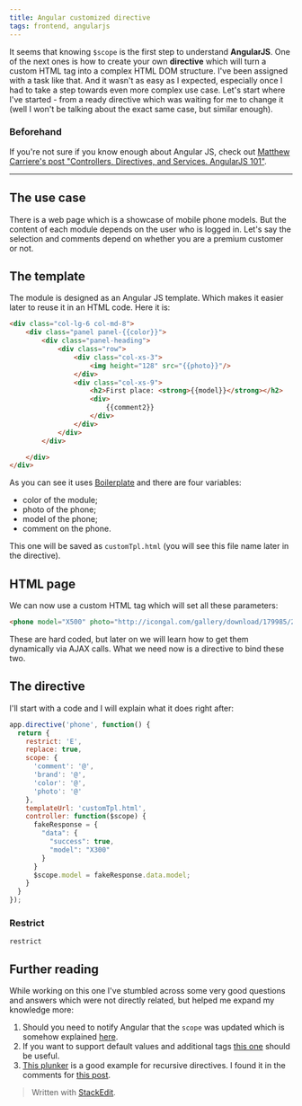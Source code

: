 ```yaml
---
title: Angular customized directive
tags: frontend, angularjs
---
```

It seems that knowing `$scope` is the first step to understand **AngularJS**. One of the next ones is how to create your own **directive** which will turn a custom HTML tag into a complex HTML DOM structure. I've been assigned with a task like that. And it wasn't as easy as I expected, especially once I had to take a step towards even more complex use case. Let's start where I've started - from a ready directive which was waiting for me to change it (well I won't be talking about the exact same case, but similar enough).

### Beforehand

If you're not sure if you know enough about Angular JS, check out [Matthew Carriere's post "Controllers, Directives, and Services. AngularJS 101"](http://matthewcarriere.com/2015/01/13/controllers-directives-services-angularjs-101/).

----------

## The use case

There is a web page which is a showcase of mobile phone models. But the content of each module depends on the user who is logged in. Let's say the selection and comments depend on whether you are a premium customer or not. 

## The template

The module is designed as an Angular JS template. Which makes it easier later to reuse it in an HTML code. Here it is:

```html
<div class="col-lg-6 col-md-8">
    <div class="panel panel-{{color}}">
        <div class="panel-heading">
            <div class="row">
                <div class="col-xs-3">
                    <img height="128" src="{{photo}}"/>
                </div>
                <div class="col-xs-9">
                    <h2>First place: <strong>{{model}}</strong></h2>
                    <div>
                        {{comment2}}
                    </div>
                </div>
            </div>
        </div>

    </div>
</div>
```

As you can see it uses [Boilerplate](https://getbootstrap.com/) and there are four variables:

 - color of the module;
 - photo of the phone;
 - model of the phone;
 - comment on the phone.

This one will be saved as `customTpl.html` (you will see this file name later in the directive).

## HTML page

We can now use a custom HTML tag which will set all these parameters:

```html
<phone model="X500" photo="http://icongal.com/gallery/download/179985/256/png" color="warning" comment="The biggest DPI makes its screen crystal clear."></phone>
```

These are hard coded, but later on we will learn how to get them dynamically via AJAX calls.
What we need now is a directive to bind these two.

## The directive

I'll start with a code and I will explain what it does right after:

```javascript
app.directive('phone', function() {
  return {
    restrict: 'E',
    replace: true,
    scope: {
      'comment': '@',
      'brand': '@',
      'color': '@',
      'photo': '@'
    },
    templateUrl: 'customTpl.html',
    controller: function($scope) {
      fakeResponse = {
        "data": {
          "success": true,
          "model": "X300"
        }
      }
      $scope.model = fakeResponse.data.model;
    }
  }
});
```

### Restrict
`restrict` 






## Further reading

While working on this one I've stumbled across some very good questions and answers which were not directly related, but helped me expand my knowledge more:

1. Should you need to notify Angular that the `scope` was updated which is somehow explained [here](https://stackoverflow.com/questions/16066170/angularjs-directives-change-scope-not-reflected-in-ui). 
2. If you want to support default values and additional tags [this one](https://stackoverflow.com/questions/10629238/angularjs-customizing-the-template-within-a-directive) should be useful.
3. [This plunker](http://jsbin.com/acibiv/4/edit) is a good example for recursive directives. I found it in the comments for [this post](https://sporto.github.io/blog/2013/06/24/nested-recursive-directives-in-angular/).

> Written with [StackEdit](https://stackedit.io/).